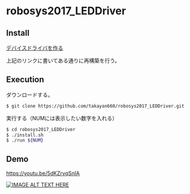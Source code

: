 # robosys2017_LEDDriver

## Install
[デバイスドライバを作る](https://github.com/ryuichiueda/robosys2017/blob/master/05.md#%E3%83%87%E3%83%90%E3%82%A4%E3%82%B9%E3%83%89%E3%83%A9%E3%82%A4%E3%83%90%E3%82%92%E4%BD%9C%E3%82%8B)

上記のリンクに書いてある通りに再構築を行う。

## Execution
ダウンロードする。
```bash
$ git clone https://github.com/takayan660/robosys2017_LEDDriver.git
```
実行する（NUMには表示したい数字を入れる）
```bash
$ cd robosys2017_LEDDriver
$ ./install.sh
$ ./run ${NUM}
```

## Demo
https://youtu.be/5dKZrvqSnIA

[![IMAGE ALT TEXT HERE](http://img.youtube.com/vi/5dKZrvqSnIA/0.jpg)](http://www.youtube.com/watch?v=5dKZrvqSnIA)
